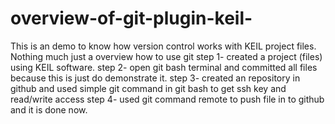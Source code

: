 # overview-of-git-plugin-keil-
This is an demo to know how version control works with KEIL project files.
Nothing much just a overview how to use git
step 1- created a project (files) using KEIL software.
step 2- open git bash terminal and committed all files because this is just do demonstrate it.
step 3- created an repository in github and used simple git command in git bash to get ssh key and read/write access
step 4- used git command remote to push file in to github and it is done now.
